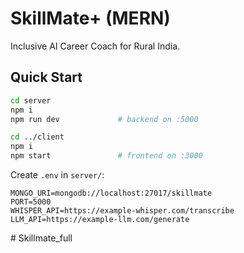 # SkillMate+ (MERN)

Inclusive AI Career Coach for Rural India.

## Quick Start

```bash
cd server
npm i
npm run dev             # backend on :5000

cd ../client
npm i
npm start               # frontend on :3000
```

Create `.env` in `server/`:

```
MONGO_URI=mongodb://localhost:27017/skillmate
PORT=5000
WHISPER_API=https://example-whisper.com/transcribe
LLM_API=https://example-llm.com/generate
```
#   S k i l l m a t e _ f u l l  
 